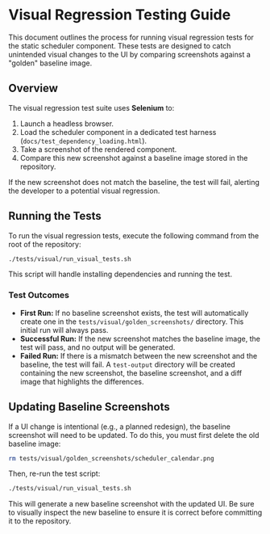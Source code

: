 # Visual Regression Testing Guide

This document outlines the process for running visual regression tests for the static scheduler component. These tests are designed to catch unintended visual changes to the UI by comparing screenshots against a "golden" baseline image.

## Overview

The visual regression test suite uses **Selenium** to:
1.  Launch a headless browser.
2.  Load the scheduler component in a dedicated test harness (`docs/test_dependency_loading.html`).
3.  Take a screenshot of the rendered component.
4.  Compare this new screenshot against a baseline image stored in the repository.

If the new screenshot does not match the baseline, the test will fail, alerting the developer to a potential visual regression.

## Running the Tests

To run the visual regression tests, execute the following command from the root of the repository:

```bash
./tests/visual/run_visual_tests.sh
```

This script will handle installing dependencies and running the test.

### Test Outcomes

-   **First Run:** If no baseline screenshot exists, the test will automatically create one in the `tests/visual/golden_screenshots/` directory. This initial run will always pass.
-   **Successful Run:** If the new screenshot matches the baseline image, the test will pass, and no output will be generated.
-   **Failed Run:** If there is a mismatch between the new screenshot and the baseline, the test will fail. A `test-output` directory will be created containing the new screenshot, the baseline screenshot, and a diff image that highlights the differences.

## Updating Baseline Screenshots

If a UI change is intentional (e.g., a planned redesign), the baseline screenshot will need to be updated. To do this, you must first delete the old baseline image:

```bash
rm tests/visual/golden_screenshots/scheduler_calendar.png
```

Then, re-run the test script:

```bash
./tests/visual/run_visual_tests.sh
```

This will generate a new baseline screenshot with the updated UI. Be sure to visually inspect the new baseline to ensure it is correct before committing it to the repository.